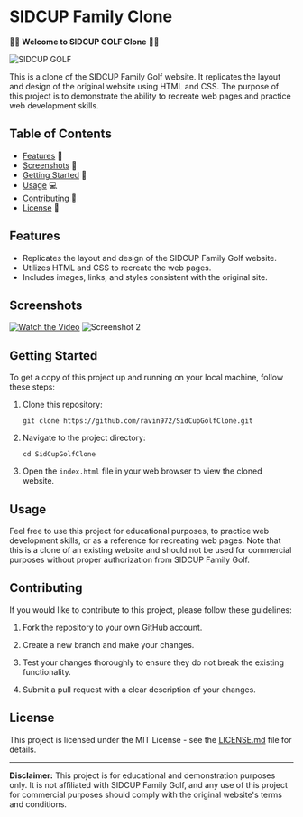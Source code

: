 # SIDCUP Family Clone

🏌️‍♂️ **Welcome to SIDCUP GOLF Clone** 🏌️‍♀️

![SIDCUP GOLF](https://sidcupfamilygolf.com/wp-content/themes/puttosaurus/favicons/favicon-32x32.png)

This is a clone of the SIDCUP Family Golf website. It replicates the layout and design of the original website using HTML and CSS. The purpose of this project is to demonstrate the ability to recreate web pages and practice web development skills.

## Table of Contents

- [Features](#features) 🌟
- [Screenshots](#screenshots) 📸
- [Getting Started](#getting-started) 🚀
- [Usage](#usage) 💻
- [Contributing](#contributing) 🤝
- [License](#license) 📝

## Features

- Replicates the layout and design of the SIDCUP Family Golf website.
- Utilizes HTML and CSS to recreate the web pages.
- Includes images, links, and styles consistent with the original site.

## Screenshots
[![Watch the Video](https://example.com/video_thumbnail.png)](https://github.com/ravin972/SidCupFamilyGolfClone/assets/59820924/06da1ee4-060f-4997-92a5-e7665eb8c035)
![Screenshot 2](https://github.com/ravin972/SidCupFamilyGolfClone/assets/59820924/30b846a0-c830-46d8-8794-748156823f6e)

## Getting Started

To get a copy of this project up and running on your local machine, follow these steps:

1. Clone this repository:

   ```
   git clone https://github.com/ravin972/SidCupGolfClone.git
   ```

2. Navigate to the project directory:

   ```
   cd SidCupGolfClone
   ```

3. Open the `index.html` file in your web browser to view the cloned website.

## Usage

Feel free to use this project for educational purposes, to practice web development skills, or as a reference for recreating web pages. Note that this is a clone of an existing website and should not be used for commercial purposes without proper authorization from SIDCUP Family Golf.

## Contributing

If you would like to contribute to this project, please follow these guidelines:

1. Fork the repository to your own GitHub account.

2. Create a new branch and make your changes.

3. Test your changes thoroughly to ensure they do not break the existing functionality.

4. Submit a pull request with a clear description of your changes.

## License

This project is licensed under the MIT License - see the [LICENSE.md](LICENSE.md) file for details.

---

**Disclaimer:** This project is for educational and demonstration purposes only. It is not affiliated with SIDCUP Family Golf, and any use of this project for commercial purposes should comply with the original website's terms and conditions.
